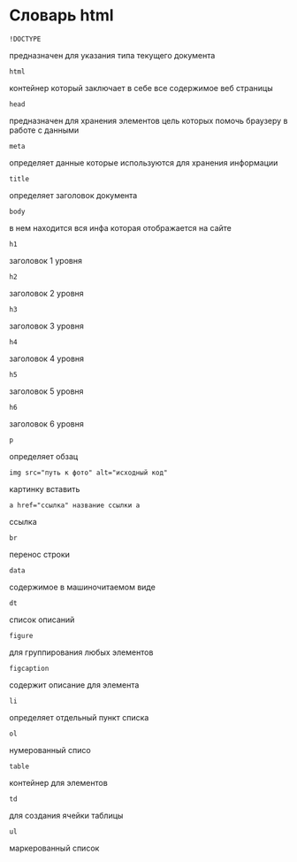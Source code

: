 # Словарь html

```
!DOCTYPE
```
предназначен для указания типа текущего документа

```
html
```
контейнер  который заключает в себе все содержимое веб страницы 

```
head
```
предназначен для хранения элементов цель которых помочь браузеру в работе с данными

```
meta
```
определяет данные которые используются для хранения информации

```
title
```
определяет заголовок документа

```
body
```
в нем находится вся инфа которая отображается на сайте

```
h1
```
заголовок 1 уровня

```
h2
```
заголовок 2 уровня

```
h3
```
заголовок 3 уровня

```
h4
```
заголовок 4 уровня

```
h5
```
заголовок 5 уровня

```
h6
```
заголовок 6 уровня

```
p
```
определяет обзац

```
img src="путь к фото" alt="исходный код"
```
картинку вставить

```
a href="ссылка" название ссылки a
```
ссылка

```
br
```
перенос строки

```
data
```
содержимое в машиночитаемом виде

```
dt
```
список описаний

```
figure
```
для группирования любых элементов

```
figcaption
```
содержит описание для элемента
```
li
```
определяет отдельный пункт списка

```
ol
```
нумерованный списо

```
table
```
контейнер для элементов

```
td
```
для создания ячейки таблицы

```
ul
```
маркерованный список




